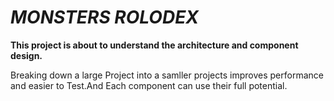 # _MONSTERS ROLODEX_

**This project is about to understand the architecture and component design.**<br>

Breaking down a large Project into a samller projects improves performance and easier to Test.And Each component can use their full potential.
